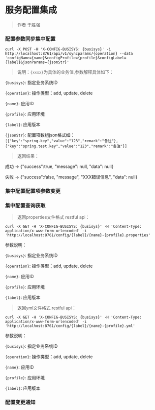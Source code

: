 # 服务配置集成

> 作者 于胜强

### 配置参数同步集中配置

`curl -X POST -H 'X-CONFIG-BUSISYS: {busisys}' -i http://localhost:8761/api/v1/syncparams/{operation} --data 'configName={name}&configProfile={profile}&configLabel={label}&jsonParams={jsonStr}'`

> 说明：`{xxxx}`为具体的业务值,参数解释具体如下：

`{busisys}`: 指定业务系统ID

`{operation}`: 操作类型：add, update, delete

`{name}`: 应用ID

`{profile}`: 应用环境

`{label}`: 应用版本

`{jsonStr}`: 配置项数组json格式如：`[{"key":"spring.key","value":"123","remark":"备注"},{"key":"spring.test.key","value":"123","remark":"备注"}]`

> 返回结果：

成功 -> {"success":true, "message": null, "data": null}

失败 -> {"success":false, "message", "XXX错误信息", "data": null}

### 集中配置配置项参数变更


### 集中配置查询获取

> 返回properties文件格式 restful api：

`curl -X GET -H 'X-CONFIG-BUSISYS: {busisys}' -H 'Content-Type: application/x-www-form-urlencoded' -i 'http://localhost:8761/config/{label}/{name}-{profile}.properties'`

参数说明：

`{busisys}`: 指定业务系统ID

`{operation}`: 操作类型：add, update, delete

`{name}`: 应用ID

`{profile}`: 应用环境

`{label}`: 应用版本

> 返回yml文件格式 restful api：

`curl -X GET -H 'X-CONFIG-BUSISYS: {busisys}' -H 'Content-Type: application/x-www-form-urlencoded' -i 'http://localhost:8761/config/{label}/{name}-{profile}.yml'`

参数说明：

`{busisys}`: 指定业务系统ID

`{operation}`: 操作类型：add, update, delete

`{name}`: 应用ID

`{profile}`: 应用环境

`{label}`: 应用版本

### 配置变更通知





